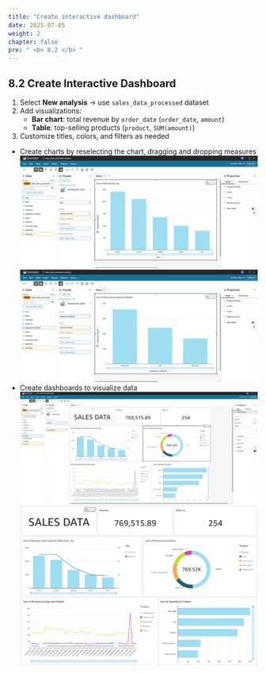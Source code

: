 ```yaml
---
title: "Create interactive dashboard"
date: 2025-07-05
weight: 2
chapter: false
pre: " <b> 8.2 </b> "
---
```


## 8.2 Create Interactive Dashboard

1. Select **New analysis** → use `sales_data_processed` dataset
2. Add visualizations:
   - **Bar chart**: total revenue by `order_date` (`order_date`, `amount`)
   - **Table**: top-selling products (`product`, `SUM(amount)`)
3. Customize titles, colors, and filters as needed
- Create charts by reselecting the chart, dragging and dropping measures
![Quicksight](/images/08/082/1.png?featherlight=false&width=90pc)
![Quicksight](/images/08/082/2.png?featherlight=false&width=90pc)
- Create dashboards to visualize data
![Quicksight](/images/08/082/3.png?featherlight=false&width=90pc)
![Quicksight](/images/08/082/4.png?featherlight=false&width=90pc)